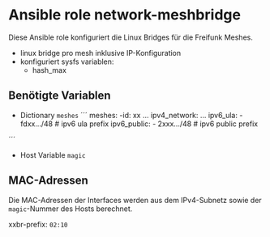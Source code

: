 # Ansible role network-meshbridge

Diese Ansible role konfiguriert die Linux Bridges für die Freifunk Meshes.

- linux bridge pro mesh inklusive IP-Konfiguration
- konfiguriert sysfs variablen:
  - hash_max

## Benötigte Variablen

- Dictionary `meshes`
´´´
meshes:
  -id: xx
...
    ipv4_network:
...
    ipv6_ula:
      - fdxx.../48 # ipv6 ula prefix
    ipv6_public:
      - 2xxx.../48 # ipv6 public prefix

´´´
- Host Variable `magic`

## MAC-Adressen

Die MAC-Adressen der Interfaces werden aus dem IPv4-Subnetz sowie der `magic`-Nummer des Hosts berechnet.

xxbr-prefix: `02:10`
